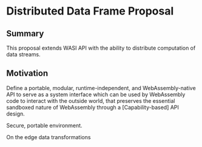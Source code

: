 # Distributed Data Frame Proposal

## Summary

This proposal extends WASI API with the ability to distribute computation of data streams.

## Motivation


Define a portable, modular, runtime-independent, and WebAssembly-native API
   to serve as a system interface which can be used by WebAssembly code to
   interact with the outside world, that preserves the essential sandboxed
   nature of WebAssembly through a [Capability-based] API design.

Secure, portable environment.

On the edge data transformations
